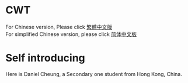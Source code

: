 # CWT
For Chinese version, Please click <a href="http://cheungwt.uk/zh-hk/" target="_blank">繁體中文版</a><br>
For simplified Chinese version, please click <a href="http://cheungwt.uk/zh-cn/" target="_blank">简体中文版</a><br>
# Self introducing
Here is Daniel Cheung, a Secondary one student from Hong Kong, China.
 
  
